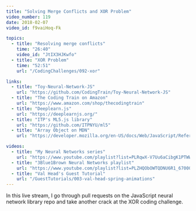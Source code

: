 ```yaml
---
title: "Solving Merge Conflicts and XOR Problem"
video_number: 119
date: 2018-02-07
video_id: f9vaiHoq-Fk

topics:
  - title: "Resolving merge conflicts"
    time: "26:40"
    video_id: "JtIX3HJKwfo"
  - title: "XOR Problem"
    time: "52:51"
    url: "/CodingChallenges/092-xor"

links:
  - title: "Toy-Neural-Network-JS"
    url: "https://github.com/CodingTrain/Toy-Neural-Network-JS"
  - title: "The Coding Train on Amazon"
    url: "https://www.amazon.com/shop/thecodingtrain"
  - title: "Deeplearn.js"
    url: "https://deeplearnjs.org/"
  - title: "ITP's ML5.js library"
    url: "https://github.com/ITPNYU/ml5"
  - title: "Array Object on MDN"
    url: "https://developer.mozilla.org/en-US/docs/Web/JavaScript/Reference/Global_Objects/Array"

videos:
  - title: "My Neural Networks series"
    url: "https://www.youtube.com/playlist?list=PLRqwX-V7Uu6aCibgK1PTWWu9by6XFdCfh"
  - title: "3Blue1Brown Neural Networks playlist"
    url: "https://www.youtube.com/playlist?list=PLZHQObOWTQDNU6R1_67000Dx_ZCJB-3pi"
  - title: "Val Head's Guest Tutorial"
    url: "/GuestTutorials/003-val-head-spring-animations"
---
```


In this live stream, I go through pull requests on the JavaScript neural network library repo and take another crack at the XOR coding challenge.
